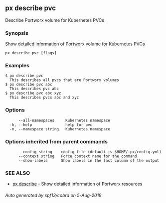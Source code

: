 ## px describe pvc

Describe Portworx volume for Kubernetes PVCs

### Synopsis

Show detailed information of Portworx volume for Kubernetes PVCs

```
px describe pvc [flags]
```

### Examples

```
$ px describe pvc
  This describes all pvcs that are Portworx volumes
$ px describe pvc abc
  This describes pvc abc
$ px describe pvc abc xyz
  This describes pvcs abc and xyz
```

### Options

```
      --all-namespaces     Kubernetes namespace
  -h, --help               help for pvc
  -n, --namespace string   Kubernetes namespace
```

### Options inherited from parent commands

```
      --config string    config file (default is $HOME/.px/config.yml)
      --context string   Force context name for the command
      --show-labels      Show labels in the last column of the output
```

### SEE ALSO

* [px describe](px_describe.md)	 - Show detailed information of Portworx resources

###### Auto generated by spf13/cobra on 5-Aug-2019
